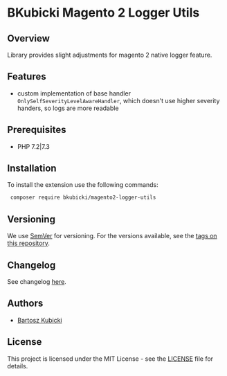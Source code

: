 # BKubicki Magento 2 Logger Utils


## Overview ##
Library provides slight adjustments for magento 2 native logger feature.

## Features ##
* custom implementation of base handler `OnlySelfSeverityLevelAwareHandler`, which doesn't use higher severity handers, so logs
are more readable


## Prerequisites
* PHP 7.2|7.3


## Installation ###

To install the extension use the following commands:

```bash
 composer require bkubicki/magento2-logger-utils
 ```

  
## Versioning

We use [SemVer](http://semver.org/) for versioning. For the versions available, see the [tags on this repository](https://github.com/bartoszkubicki/magento2-unit-tests-doubles/tags).


## Changelog

See changelog [here](CHANGELOG.md).


## Authors

* [Bartosz Kubicki](https://github.com/bartoszkubicki)


## License

This project is licensed under the MIT License - see the [LICENSE](LICENSE.md) file for details.
